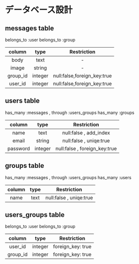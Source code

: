 # データベース設計

## messages table

belongs_to :user
belongs_to :group

|column| type | Restriction |
|:--:|:--:|:--:|
|body|text|-|
|image|string|-|
|group_id|integer| null:false,foreign_key:true |
|user_id|integer| null:false,foreign_key:true |


## users table

has_many :messages , through :users_groups 
has_many :groups 

|column|type|Restriction|
|:--:|:--:|:--:|
|name|text|null:false , add_index|
|email|string|null:false , uniqe:true|
|password|integer|null:false , foreign_key:true|


## groups table

has_many :messages , through :users_groups
has_many :users


|column|type|Restriction|
|:--:|:--:|:--:|
|name|text|null:false , uniqe:true|


## users_groups table

belongs_to :user
belongs_to :group

|column|type|Restriction|
|:--:|:--:|:--:|
|user_id|integer|foreign_key: true|
|group_id|integer|foreign_key: true|